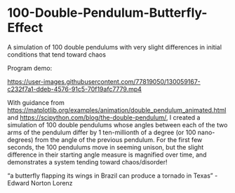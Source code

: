 
# 100-Double-Pendulum-Butterfly-Effect
A simulation of 100 double pendulums with very slight differences in initial conditions that tend toward chaos

Program demo:


https://user-images.githubusercontent.com/77819050/130059167-c232f7a1-ddeb-4576-91c5-70f19afc7779.mp4






With guidance from https://matplotlib.org/examples/animation/double_pendulum_animated.html and https://scipython.com/blog/the-double-pendulum/, I created a simulation of 100 double pendulums whose angles between each of the two arms of the pendulum differ by 1 ten-millionth of a degree (or 100 nano-degrees) from the angle of the previous pendulum.
For the first few seconds, the 100 pendulums move in seeming unison, but the slight difference in their starting angle measure is magnified over time, and demonstrates a system tending toward chaos/disorder!

 “a butterfly flapping its wings in Brazil can produce a tornado in Texas” - Edward Norton Lorenz


